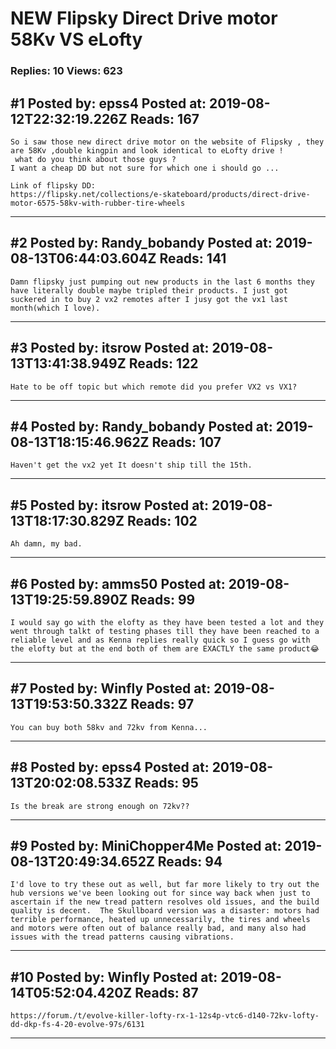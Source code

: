 # NEW Flipsky Direct Drive motor 58Kv VS eLofty

### Replies: 10 Views: 623

## \#1 Posted by: epss4 Posted at: 2019-08-12T22:32:19.226Z Reads: 167

```
So i saw those new direct drive motor on the website of Flipsky , they are 58Kv ,double kingpin and look identical to eLofty drive !
 what do you think about those guys ?
I want a cheap DD but not sure for which one i should go ...

Link of flipsky DD:
https://flipsky.net/collections/e-skateboard/products/direct-drive-motor-6575-58kv-with-rubber-tire-wheels
```

---
## \#2 Posted by: Randy_bobandy Posted at: 2019-08-13T06:44:03.604Z Reads: 141

```
Damn flipsky just pumping out new products in the last 6 months they have literally double maybe tripled their products. I just got suckered in to buy 2 vx2 remotes after I jusy got the vx1 last month(which I love).
```

---
## \#3 Posted by: itsrow Posted at: 2019-08-13T13:41:38.949Z Reads: 122

```
Hate to be off topic but which remote did you prefer VX2 vs VX1?
```

---
## \#4 Posted by: Randy_bobandy Posted at: 2019-08-13T18:15:46.962Z Reads: 107

```
Haven't get the vx2 yet It doesn't ship till the 15th.
```

---
## \#5 Posted by: itsrow Posted at: 2019-08-13T18:17:30.829Z Reads: 102

```
Ah damn, my bad.
```

---
## \#6 Posted by: amms50 Posted at: 2019-08-13T19:25:59.890Z Reads: 99

```
I would say go with the elofty as they have been tested a lot and they went through talkt of testing phases till they have been reached to a reliable level and as Kenna replies really quick so I guess go with the elofty but at the end both of them are EXACTLY the same product😂
```

---
## \#7 Posted by: Winfly Posted at: 2019-08-13T19:53:50.332Z Reads: 97

```
You can buy both 58kv and 72kv from Kenna...
```

---
## \#8 Posted by: epss4 Posted at: 2019-08-13T20:02:08.533Z Reads: 95

```
Is the break are strong enough on 72kv??
```

---
## \#9 Posted by: MiniChopper4Me Posted at: 2019-08-13T20:49:34.652Z Reads: 94

```
I'd love to try these out as well, but far more likely to try out the hub versions we've been looking out for since way back when just to ascertain if the new tread pattern resolves old issues, and the build quality is decent.  The Skullboard version was a disaster: motors had terrible performance, heated up unnecessarily, the tires and wheels and motors were often out of balance really bad, and many also had issues with the tread patterns causing vibrations.
```

---
## \#10 Posted by: Winfly Posted at: 2019-08-14T05:52:04.420Z Reads: 87

```
https://forum./t/evolve-killer-lofty-rx-1-12s4p-vtc6-d140-72kv-lofty-dd-dkp-fs-4-20-evolve-97s/6131
```

---
